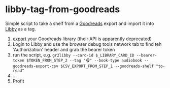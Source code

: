 # libby-tag-from-goodreads

Simple script to take a shelf from a [Goodreads](https://goodreads.com) export and import it into [Libby](libbyapp.com) as a tag.

1. [export](https://help.goodreads.com/s/article/How-do-I-import-or-export-my-books-1553870934590) your Goodreads library (their API is apparently deprecated)
2. Login to Libby and use the browser debug tools network tab to find teh 'Authorization' header and grab the bearer token
3. run the script, e.g. `gr2libby --card-id $_LIBRARY_CARD_ID --bearer-token $TOKEN_FROM_STEP_2 --tag "🎧" --book-type audiobook --goodreads-export-csv $CSV_EXPORT_FROM_STEP_1 --goodreads-shelf "to-read"`
4. ...
5. Profit